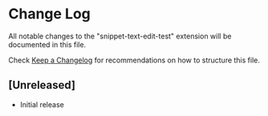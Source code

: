 # Change Log

All notable changes to the "snippet-text-edit-test" extension will be documented in this file.

Check [Keep a Changelog](http://keepachangelog.com/) for recommendations on how to structure this file.

## [Unreleased]

- Initial release